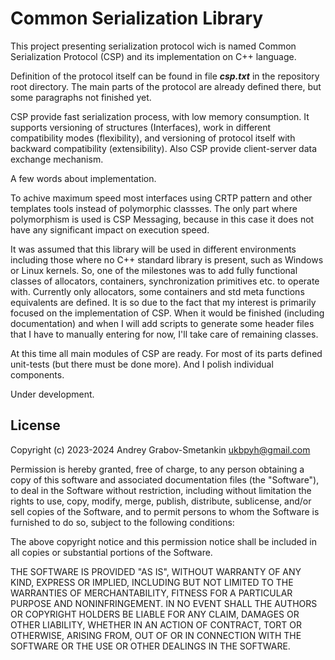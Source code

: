 # Common Serialization Library

This project presenting serialization protocol wich is named Common Serialization Protocol (CSP)
and its implementation on C++ language.

Definition of the protocol itself can be found in file ***csp.txt*** in the repository root directory.
The main parts of the protocol are already defined there, but some paragraphs not finished yet.

CSP provide fast serialization process, with low memory consumption.
It supports versioning of structures (Interfaces), work in different compatibility modes (flexibility),
and versioning of protocol itself with backward compatibility (extensibility).
Also CSP provide client-server data exchange mechanism.

A few words about implementation.

To achive maximum speed most interfaces using CRTP pattern and other templates tools
instead of polymorphic classses. The only part where polymorphism is used is CSP Messaging, 
because in this case it does not have any significant impact on execution speed.

It was assumed that this library will be used in different environments including
those where no C++ standard library is present, such as Windows or Linux kernels.
So, one of the milestones was to add fully functional classes of allocators, 
containers, synchronization primitives etc. to operate with.
Currently only allocators, some containers and std meta functions equivalents are defined.
It is so due to the fact that my interest is primarily focused on the implementation of CSP.
When it would be finished (including documentation) and when I will add scripts to generate 
some header files that I have to manually entering for now, I'll take care of remaining classes.

At this time all main modules of CSP are ready. For most of its parts defined unit-tests
(but there must be done more). And I polish individual components.

Under development.

## License

Copyright (c) 2023-2024 Andrey Grabov-Smetankin <ukbpyh@gmail.com>

Permission is hereby granted, free of charge, to any person
obtaining a copy of this software and associated documentation
files (the "Software"), to deal in the Software without
restriction, including without limitation the rights to use,
copy, modify, merge, publish, distribute, sublicense, and/or sell
copies of the Software, and to permit persons to whom the
Software is furnished to do so, subject to the following
conditions:

The above copyright notice and this permission notice shall be
included in all copies or substantial portions of the Software.

THE SOFTWARE IS PROVIDED "AS IS", WITHOUT WARRANTY OF ANY KIND,
EXPRESS OR IMPLIED, INCLUDING BUT NOT LIMITED TO THE WARRANTIES
OF MERCHANTABILITY, FITNESS FOR A PARTICULAR PURPOSE AND
NONINFRINGEMENT. IN NO EVENT SHALL THE AUTHORS OR COPYRIGHT
HOLDERS BE LIABLE FOR ANY CLAIM, DAMAGES OR OTHER LIABILITY,
WHETHER IN AN ACTION OF CONTRACT, TORT OR OTHERWISE, ARISING
FROM, OUT OF OR IN CONNECTION WITH THE SOFTWARE OR THE USE OR
OTHER DEALINGS IN THE SOFTWARE.
